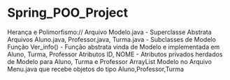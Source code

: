 # Spring_POO_Project

Herança e Polimorfismo://
  Arquivo Modelo.java  - Superclasse Abstrata 
  Arquivos Aluno.java, Professor.java, Turma.java - Subclasses de Modelo
  Função Ver_info() - Função abstrata vinda de Modelo e implementada em Aluno, Turma, Professor
  Atributos ID, NOME - Atributos privados herdados de Modelo para Aluno, Turma e Professor
  ArrayList Modelo no Arquivo Menu.java que recebe objetos do tipo Aluno,Professor,Turma
